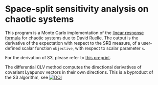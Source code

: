 # Space-split sensitivity analysis on chaotic systems

This program is a Monte Carlo implementation of the [linear response formula][1] for chaotic systems due to David Ruelle.
The output is the derivative of the expectation with respect to the SRB measure, of a user-defined scalar 
function `objective`, with respect to scalar parameter `s`.

For the derivation of S3, please refer to [this preprint][2].

[1]: https://link.springer.com/article/10.1007/s002200050134
[2]: https://arxiv.org/pdf/2002.04117.pdf

The differential CLV method computes the directional derivatives of covariant Lyapunov vectors in their own directions. This is a byproduct of the S3 algorithm, see <a href="https://zenodo.org/badge/latestdoi/240020405"><img src="https://zenodo.org/badge/240020405.svg" alt="DOI"></a>


